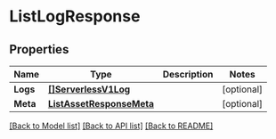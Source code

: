 # ListLogResponse

## Properties

Name | Type | Description | Notes
------------ | ------------- | ------------- | -------------
**Logs** | [**[]ServerlessV1Log**](ServerlessV1Log.md) |  |[optional] 
**Meta** | [**ListAssetResponseMeta**](ListAssetResponseMeta.md) |  |[optional] 

[[Back to Model list]](../README.md#documentation-for-models) [[Back to API list]](../README.md#documentation-for-api-endpoints) [[Back to README]](../README.md)


